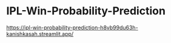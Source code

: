 # IPL-Win-Probability-Prediction
https://ipl-win-probability-prediction-h8vb99du63h-kanishkasah.streamlit.app/

